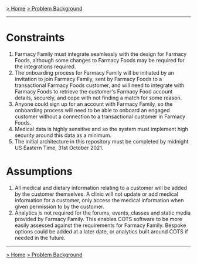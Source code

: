 [> Home](../README.md)  [> Problem Background](README.md)

---

# Constraints

1. Farmacy Family must integrate seamlessly with the design for Farmacy Foods, although some changes to Farmacy Foods may be required for the integrations required.
2. The onboarding process for Farmacy Family will be initiated by an invitation to join Farmacy Family, sent by Farmacy Foods to a transactional Farmacy Foods customer, and will need to integrate with Farmacy Foods to retrieve the customer's Farmacy Food account details, securely, and cope with not finding a match for some reason.
3. Anyone could sign up for an account with Farmacy Family, so the onboarding process will need to be able to onboard an engaged customer without a connection to a transactional customer in Farmacy Foods.
4. Medical data is highly sensitive and so the system must implement high security around this data as a minimum.
5. The initial architecture in this repository must be completed by midnight US Eastern Time, 31st October 2021.

# Assumptions

1. All medical and dietary information relating to a customer will be added by the customer themselves. A clinic will not update or add medical information for a customer, only access the medical information when given permission to by the customer.
2. Analytics is not required for the forums, events, classes and static media provided by Farmacy Family. This enables COTS software to be more easily assessed against the requirements for Farmacy Family. Bespoke options could be added at a later date, or analytics built around COTS if needed in the future.

------

[> Home](../README.md)  [> Problem Background](README.md)

